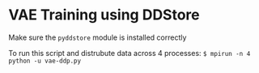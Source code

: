 # VAE Training  using DDStore

Make sure the `pyddstore` module is installed correctly 

To run this script and distrubute data across 4 processes:
`$ mpirun -n 4 python -u vae-ddp.py`
